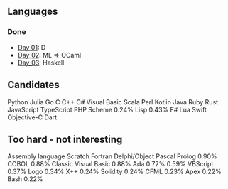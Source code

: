 
Languages
---------

### Done

 - [Day 01](day_01): D
 - [Day_02](day_02): ML => OCaml
 - [Day_03](day_03): Haskell




Candidates
---------------
Python
Julia
Go
C
C++
C#
Visual Basic
Scala
Perl
Kotlin
Java
Ruby
Rust
JavaScript
TypeScript
PHP
Scheme	0.24%
Lisp	0.43%
F#
Lua
Swift
Objective-C
Dart


Too hard - not interesting
-------------------------

Assembly language
Scratch
Fortran
Delphi/Object Pascal
Prolog	0.90%
COBOL	0.88%
Classic Visual Basic	0.88%
Ada	0.72%
	0.59%
VBScript	0.37%
Logo	0.34%
X++	0.24%
Solidity	0.24%
CFML	0.23%
Apex	0.22%
Bash	0.22%
